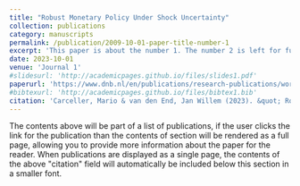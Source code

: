 ```yaml
---
title: "Robust Monetary Policy Under Shock Uncertainty"
collection: publications
category: manuscripts
permalink: /publication/2009-10-01-paper-title-number-1
excerpt: 'This paper is about the number 1. The number 2 is left for future work.'
date: 2023-10-01
venue: 'Journal 1'
#slidesurl: 'http://academicpages.github.io/files/slides1.pdf'
paperurl: 'https://www.dnb.nl/en/publications/research-publications/working-paper-2023/793-robust-monetary-policy-under-shock-uncertainty/'
#bibtexurl: 'http://academicpages.github.io/files/bibtex1.bib'
citation: 'Carceller, Mario & van den End, Jan Willem (2023). &quot; Robust Monetary Policy Under Shock Uncertainty.&quot; <i> De Nederlandsche Bank Working Paper No. 793</i>. 1(1).'
---
```

The contents above will be part of a list of publications, if the user clicks the link for the publication than the contents of section will be rendered as a full page, allowing you to provide more information about the paper for the reader. When publications are displayed as a single page, the contents of the above "citation" field will automatically be included below this section in a smaller font.
